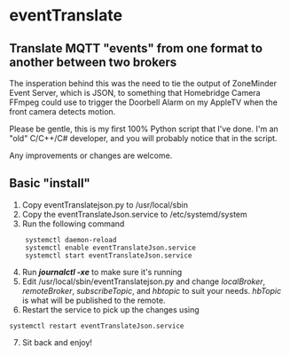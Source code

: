 # eventTranslate
## Translate MQTT "events" from one format to another between two brokers

The insperation behind this was the need to tie the output of ZoneMinder Event Server, which is JSON, to something that Homebridge Camera FFmpeg could use to trigger the Doorbell Alarm on my AppleTV when the front camera detects motion.

Please be gentle, this is my first 100% Python script that I've done.  I'm an "old" C/C++/C# developer, and you will probably notice that in the script.

Any improvements or changes are welcome.

## Basic "install"

1. Copy eventTranslatejson.py to /usr/local/sbin
2. Copy the eventTranslateJson.service to /etc/systemd/system
3. Run the following command
```
    systemctl daemon-reload
    systemctl enable eventTranslateJson.service
    systemctl start eventTranslateJson.service
```
4. Run ***journalctl -xe*** to make sure it's running
5. Edit /usr/local/sbin/eventTranslatejson.py and change *localBroker*, *remoteBroker*, *subscribeTopic*, and *hbtopic* to suit your needs.  *hbTopic* is what will be published to the remote.
6. Restart the service to pick up the changes using
```
systemctl restart eventTranslateJson.service
```
7. Sit back and enjoy!